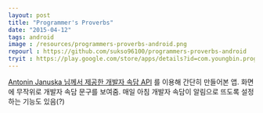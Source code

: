 ```yaml
---
layout: post
title: "Programmer's Proverbs"
date: "2015-04-12"
tags: android
image : /resources/programmers-proverbs-android.png
repourl : https://github.com/sukso96100/programmers-proverbs-android
tryit : https://play.google.com/store/apps/details?id=com.youngbin.programmers.proverbs
---
```


[Antonin Januska 님께서 제공한 개발자 속담 API](https://github.com/AntJanus/programmers-proverbs) 를 이용해 간단히 만들어본 앱.
화면에 무작위로 개발자 속담 문구를 보여줌. 매일 아침 개발자 속담이 알림으로 뜨도록 설정하는 기능도 있음(?)